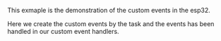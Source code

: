 This exmaple is the demonstration of the custom events in the esp32. 

Here we create the custom events by the task and the events has been handled in our custom event handlers.
